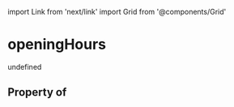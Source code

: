 import Link from 'next/link'
import Grid from '@components/Grid'

# openingHours

undefined

## Property of



